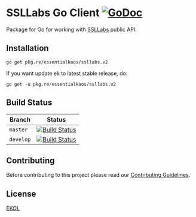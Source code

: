 # SSLLabs Go Client [![GoDoc](https://godoc.org/pkg.re/essentialkaos/ssllabs.v1?status.svg)](https://godoc.org/pkg.re/essentialkaos/ssllabs.v1)

Package for Go for working with [SSLLabs](https://www.ssllabs.com) public API.

## Installation

````
go get pkg.re/essentialkaos/ssllabs.v2
````

If you want update ek to latest stable release, do:

````
go get -u pkg.re/essentialkaos/ssllabs.v2
````

## Build Status

| Branch | Status |
|------------|--------|
| `master` | [![Build Status](https://travis-ci.org/essentialkaos/ssllabs.svg?branch=master)](https://travis-ci.org/essentialkaos/ssllabs) |
| `develop` | [![Build Status](https://travis-ci.org/essentialkaos/ssllabs.svg?branch=develop)](https://travis-ci.org/essentialkaos/ssllabs) |

## Contributing

Before contributing to this project please read our [Contributing Guidelines](https://github.com/essentialkaos/contributing-guidelines#contributing-guidelines).

## License

[EKOL](https://essentialkaos.com/ekol)
